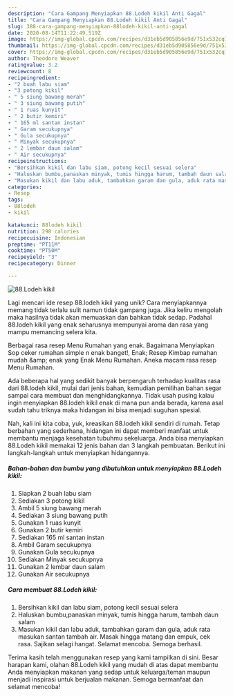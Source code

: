 ```yaml
---
description: "Cara Gampang Menyiapkan 88.Lodeh kikil Anti Gagal"
title: "Cara Gampang Menyiapkan 88.Lodeh kikil Anti Gagal"
slug: 388-cara-gampang-menyiapkan-88lodeh-kikil-anti-gagal
date: 2020-08-14T11:22:49.519Z
image: https://img-global.cpcdn.com/recipes/d31eb5d905856e9d/751x532cq70/88lodeh-kikil-foto-resep-utama.jpg
thumbnail: https://img-global.cpcdn.com/recipes/d31eb5d905856e9d/751x532cq70/88lodeh-kikil-foto-resep-utama.jpg
cover: https://img-global.cpcdn.com/recipes/d31eb5d905856e9d/751x532cq70/88lodeh-kikil-foto-resep-utama.jpg
author: Theodore Weaver
ratingvalue: 3.2
reviewcount: 8
recipeingredient:
- "2 buah labu siam"
- "3 potong kikil"
- " 5 siung bawang merah"
- " 3 siung bawang putih"
- " 1 ruas kunyit"
- " 2 butir kemiri"
- " 165 ml santan instan"
- " Garam secukupnya"
- " Gula secukupnya"
- " Minyak secukupnya"
- " 2 lembar daun salam"
- " Air secukupnya"
recipeinstructions:
- "Bersihkan kikil dan labu siam, potong kecil sesuai selera"
- "Haluskan bumbu,panaskan minyak, tumis hingga harum, tambah daun salam"
- "Masukan kikil dan labu aduk, tambahkan garam dan gula, aduk rata masukan santan tambah air. Masak hingga matang dan empuk, cek rasa. Sajikan selagi hangat. Selamat mencoba. Semoga berhasil."
categories:
- Resep
tags:
- 88lodeh
- kikil

katakunci: 88lodeh kikil 
nutrition: 298 calories
recipecuisine: Indonesian
preptime: "PT11M"
cooktime: "PT50M"
recipeyield: "3"
recipecategory: Dinner

---
```



![88.Lodeh kikil](https://img-global.cpcdn.com/recipes/d31eb5d905856e9d/751x532cq70/88lodeh-kikil-foto-resep-utama.jpg)

Lagi mencari ide resep 88.lodeh kikil yang unik? Cara menyiapkannya memang tidak terlalu sulit namun tidak gampang juga. Jika keliru mengolah maka hasilnya tidak akan memuaskan dan bahkan tidak sedap. Padahal 88.lodeh kikil yang enak seharusnya mempunyai aroma dan rasa yang mampu memancing selera kita.

Berbagai rasa resep Menu Rumahan yang enak. Bagaimana Menyiapkan Sop ceker rumahan simple n enak banget!, Enak; Resep Kimbap rumahan mudah &amp;amp; enak yang Enak Menu Rumahan. Aneka macam rasa resep Menu Rumahan.

Ada beberapa hal yang sedikit banyak berpengaruh terhadap kualitas rasa dari 88.lodeh kikil, mulai dari jenis bahan, kemudian pemilihan bahan segar sampai cara membuat dan menghidangkannya. Tidak usah pusing kalau ingin menyiapkan 88.lodeh kikil enak di mana pun anda berada, karena asal sudah tahu triknya maka hidangan ini bisa menjadi suguhan spesial.


Nah, kali ini kita coba, yuk, kreasikan 88.lodeh kikil sendiri di rumah. Tetap berbahan yang sederhana, hidangan ini dapat memberi manfaat untuk membantu menjaga kesehatan tubuhmu sekeluarga. Anda bisa menyiapkan 88.Lodeh kikil memakai 12 jenis bahan dan 3 langkah pembuatan. Berikut ini langkah-langkah untuk menyiapkan hidangannya.

<!--inarticleads1-->

##### Bahan-bahan dan bumbu yang dibutuhkan untuk menyiapkan 88.Lodeh kikil:

1. Siapkan 2 buah labu siam
1. Sediakan 3 potong kikil
1. Ambil  5 siung bawang merah
1. Sediakan  3 siung bawang putih
1. Gunakan  1 ruas kunyit
1. Gunakan  2 butir kemiri
1. Sediakan  165 ml santan instan
1. Ambil  Garam secukupnya
1. Gunakan  Gula secukupnya
1. Sediakan  Minyak secukupnya
1. Gunakan  2 lembar daun salam
1. Gunakan  Air secukupnya




<!--inarticleads2-->

##### Cara membuat 88.Lodeh kikil:

1. Bersihkan kikil dan labu siam, potong kecil sesuai selera
1. Haluskan bumbu,panaskan minyak, tumis hingga harum, tambah daun salam
1. Masukan kikil dan labu aduk, tambahkan garam dan gula, aduk rata masukan santan tambah air. Masak hingga matang dan empuk, cek rasa. Sajikan selagi hangat. Selamat mencoba. Semoga berhasil.




Terima kasih telah menggunakan resep yang kami tampilkan di sini. Besar harapan kami, olahan 88.Lodeh kikil yang mudah di atas dapat membantu Anda menyiapkan makanan yang sedap untuk keluarga/teman maupun menjadi inspirasi untuk berjualan makanan. Semoga bermanfaat dan selamat mencoba!
